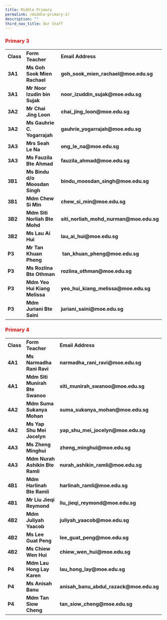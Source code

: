 ```yaml
---
title: Middle Primary
permalink: /middle-primary-2/
description: ""
third_nav_title: Our Staff
---
```

<h3><span style="color: #ff0000;">Primary 3</span></h3>
<table width="693">
<tbody>
<tr>
<td width="49"><strong>Class</strong></td>
<td width="295"><strong>Form Teacher</strong></td>
<td width="349"><strong>Email Address</strong></td>
</tr>
<tr>
<td width="49"><strong><span style="font-style: inherit;">3A1</span></strong></td>
<td width="295"><strong><span style="font-style: inherit;">Ms Goh Sook Mien Rachael</span></strong></td>
<td width="349"><strong><span style="font-style: inherit;">goh_sook_mien_rachael@moe.edu.sg</span></strong></td>
</tr>
<tr>
<td width="49"><strong><span style="font-style: inherit;">3A1</span></strong></td>
<td width="295"><strong><span style="font-style: inherit;">Mr Noor Izudin bin Sujak</span></strong></td>
<td width="349"><strong><span style="font-style: inherit;">noor_izuddin_sujak@moe.edu.sg</span></strong></td>
</tr>
<tr>
<td width="49"><strong><span style="font-style: inherit;">3A2</span></strong></td>
<td width="295"><strong><span style="font-style: inherit;">Mr Chai Jing Loon</span></strong></td>
<td width="349"><strong><span style="font-style: inherit;">chai_jing_loon@moe.edu.sg</span></strong></td>
</tr>
<tr>
<td width="49"><strong><span style="font-style: inherit;">3A2</span></strong></td>
<td width="295"><strong><span style="font-style: inherit;">Ms Gauhrie C. Yogarrajah</span></strong></td>
<td width="349"><strong><span style="font-style: inherit;">gauhrie_yogarrajah@moe.edu.sg</span></strong></td>
</tr>
<tr>
<td width="49"><strong><span style="font-style: inherit;">3A3</span></strong></td>
<td width="295"><strong><span style="font-style: inherit;">Mrs Seah Le Na</span></strong></td>
<td width="349"><strong><span style="font-style: inherit;">ong_le_na@moe.edu.sg</span></strong></td>
</tr>
<tr>
<td width="49"><strong><span style="font-style: inherit;">3A3</span></strong></td>
<td width="295"><strong><span style="font-style: inherit;">Ms Fauzila Bte Ahmad</span></strong></td>
<td width="349"><strong><span style="font-style: inherit;">fauzila_ahmad@moe.edu.sg</span></strong></td>
</tr>
<tr>
<td width="49"><strong><span style="font-style: inherit;">3B1</span></strong></td>
<td width="295"><strong><span style="font-style: inherit;">Ms Bindu d/o Moosdan Singh</span></strong></td>
<td width="349"><strong><span style="font-style: inherit;">bindu_moosdan_singh@moe.edu.sg</span></strong></td>
</tr>
<tr>
<td width="49"><strong><span style="font-style: inherit;">3B1</span></strong></td>
<td width="295"><strong><span style="font-style: inherit;">Mdm Chew Si Min</span></strong></td>
<td width="349"><strong><span style="font-style: inherit;">chew_si_min@moe.edu.sg</span></strong></td>
</tr>
<tr>
<td width="49"><strong><span style="font-style: inherit;">3B2</span></strong></td>
<td width="295"><strong><span style="font-style: inherit;">Mdm Siti Norliah Bte Mohd</span></strong></td>
<td width="349"><strong><span style="font-style: inherit;">siti_norliah_mohd_nurman@moe.edu.sg</span></strong></td>
</tr>
<tr>
<td width="49"><strong><span style="font-style: inherit;">3B2</span></strong></td>
<td width="295"><strong><span style="font-style: inherit;">Ms Lau Ai Hui</span></strong></td>
<td width="349"><strong><span style="font-style: inherit;">lau_ai_hui@moe.edu.sg</span></strong></td>
</tr>
<tr>
<td width="49"><strong><span style="font-style: inherit;">P3</span></strong></td>
<td width="295"><strong><span style="font-style: inherit;">Mr Tan Khuan Pheng</span></strong></td>
<td width="349"><strong><span style="font-style: inherit;">&nbsp;tan_khuan_pheng@moe.edu.sg</span></strong></td>
</tr>
<tr>
<td width="49"><strong><span style="font-style: inherit;">P3</span></strong></td>
<td width="295"><strong><span style="font-style: inherit;">Ms Rozlina Bte Othman</span></strong></td>
<td width="349"><strong><span style="font-style: inherit;">rozlina_othman@moe.edu.sg</span></strong></td>
</tr>
<tr>
<td width="49"><strong><span style="font-style: inherit;">P3</span></strong></td>
<td width="295"><strong><span style="font-style: inherit;">Mdm Yeo Hui Kiang Melissa</span></strong></td>
<td width="349"><strong><span style="font-style: inherit;">yeo_hui_kiang_melissa@moe.edu.sg</span></strong></td>
</tr>
<tr>
<td width="49"><strong><span style="font-style: inherit;">P3</span></strong></td>
<td width="295"><strong><span style="font-style: inherit;">Mdm Juriani Bte Saini</span></strong></td>
<td width="349"><strong><span style="font-style: inherit;">juriani_saini@moe.edu.sg</span></strong></td>
</tr>
</tbody>
</table>
<h3><span style="color: #ff0000;">Primary 4</span></h3>
<table width="693">
<tbody>
<tr>
<td width="49"><strong>Class</strong></td>
<td width="295"><strong>Form Teacher</strong></td>
<td width="349"><strong>Email Address</strong></td>
</tr>
<tr>
<td width="49"><strong><span style="font-style: inherit;">4A1</span></strong></td>
<td width="295"><strong><span style="font-style: inherit;">Ms Narmadha Rani Ravi</span></strong></td>
<td width="349"><strong><span style="font-style: inherit;">narmadha_rani_ravi@moe.edu.sg</span></strong></td>
</tr>
<tr>
<td width="49"><strong><span style="font-style: inherit;">4A1</span></strong></td>
<td width="295"><strong><span style="font-style: inherit;">Mdm Siti Munirah Bte Swanoo</span></strong></td>
<td width="349"><strong><span style="font-style: inherit;">siti_munirah_swanoo@moe.edu.sg</span></strong></td>
</tr>
<tr>
<td width="49"><strong><span style="font-style: inherit;">4A2</span></strong></td>
<td width="295"><strong><span style="font-style: inherit;">Mdm Suma Sukanya Mohan</span></strong></td>
<td width="349"><strong><span style="font-style: inherit;">suma_sukanya_mohan@moe.edu.sg</span></strong></td>
</tr>
<tr>
<td width="49"><strong><span style="font-style: inherit;">4A2</span></strong></td>
<td width="295"><strong><span style="font-style: inherit;">Ms Yap Shu Mei Jocelyn</span></strong></td>
<td width="349"><strong><span style="font-style: inherit;">yap_shu_mei_jocelyn@moe.edu.sg</span></strong></td>
</tr>
<tr>
<td width="49"><strong><span style="font-style: inherit;">4A3</span></strong></td>
<td width="295"><strong><span style="font-style: inherit;">Ms Zheng Minghui</span></strong></td>
<td width="349"><strong><span style="font-style: inherit;">zheng_minghui@moe.edu.sg</span></strong></td>
</tr>
<tr>
<td width="49"><strong><span style="font-style: inherit;">4A3</span></strong></td>
<td width="295"><strong><span style="font-style: inherit;">Mdm Nurah Ashikin Bte Ramli</span></strong></td>
<td width="349"><strong><span style="font-style: inherit;">nurah_ashikin_ramli@moe.edu.sg</span></strong></td>
</tr>
<tr>
<td width="49"><strong><span style="font-style: inherit;">4B1</span></strong></td>
<td width="295"><strong><span style="font-style: inherit;">Mdm Harlinah Bte Ramli</span></strong></td>
<td width="349"><strong><span style="font-style: inherit;">harlinah_ramli@moe.edu.sg</span></strong></td>
</tr>
<tr>
<td width="49"><strong><span style="font-style: inherit;">4B1</span></strong></td>
<td width="295"><strong><span style="font-style: inherit;">Mr Liu Jieqi Reymond</span></strong></td>
<td width="349"><strong><span style="font-style: inherit;">liu_jieqi_reymond@moe.edu.sg</span></strong></td>
</tr>
<tr>
<td width="49"><strong><span style="font-style: inherit;">4B2</span></strong></td>
<td width="295"><strong><span style="font-style: inherit;">Mdm Juliyah Yaacob</span></strong></td>
<td width="349"><strong><span style="font-style: inherit;">juliyah_yaacob@moe.edu.sg</span></strong></td>
</tr>
<tr>
<td width="49"><strong><span style="font-style: inherit;">4B2</span></strong></td>
<td width="295"><strong><span style="font-style: inherit;">Ms Lee Guat Peng</span></strong></td>
<td width="349"><strong><span style="font-style: inherit;">lee_guat_peng@moe.edu.sg</span></strong></td>
</tr>
<tr>
<td width="49"><strong><span style="font-style: inherit;">4B2</span></strong></td>
<td width="295"><strong><span style="font-style: inherit;">Ms Chiew Wen Hui</span></strong></td>
<td width="349"><strong><span style="font-style: inherit;">chiew_wen_hui@moe.edu.sg</span></strong></td>
</tr>
<tr>
<td width="49"><strong><span style="font-style: inherit;">P4</span></strong></td>
<td width="295"><strong><span style="font-style: inherit;">Mdm Lau Hong Lay Karen</span></strong></td>
<td width="349"><strong><span style="font-style: inherit;">lau_hong_lay@moe.edu.sg</span></strong></td>
</tr>
<tr>
<td width="49"><strong><span style="font-style: inherit;">P4</span></strong></td>
<td width="295"><strong><span style="font-style: inherit;">Ms Anisah Banu</span></strong></td>
<td width="349"><strong><span style="font-style: inherit;">anisah_banu_abdul_razack@moe.edu.sg</span></strong></td>
</tr>
<tr>
<td width="49"><strong><span style="font-style: inherit;">P4</span></strong></td>
<td width="295"><strong><span style="font-style: inherit;">Mdm Tan Siow Cheng</span></strong></td>
<td width="349"><strong><span style="font-style: inherit;">tan_siow_cheng@moe.edu.sg</span></strong></td>
</tr>
</tbody>
</table>